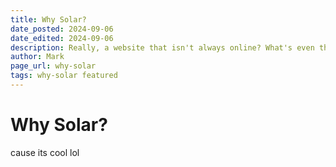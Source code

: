 ```yaml
---
title: Why Solar?
date_posted: 2024-09-06
date_edited: 2024-09-06
description: Really, a website that isn't always online? What's even the point?
author: Mark
page_url: why-solar
tags: why-solar featured
---
```

# Why Solar?

cause its cool lol
